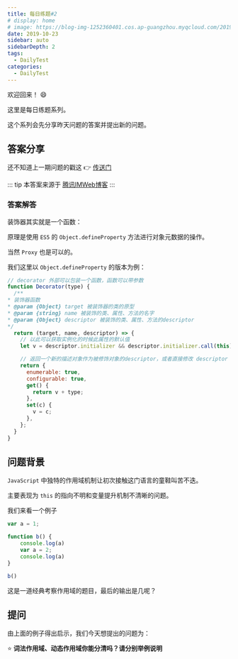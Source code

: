 ```yaml
---
title: 每日练题#2
# display: home
# image: https://blog-img-1252360401.cos.ap-guangzhou.myqcloud.com/20190817-bg.jpg
date: 2019-10-23
sidebar: auto
sidebarDepth: 2
tags: 
  - DailyTest
categories:
  - DailyTest
---
```


欢迎回来！ :smile:

这里是每日练题系列。 

这个系列会先分享昨天问题的答案并提出新的问题。

<!-- more -->

## 答案分享

还不知道上一期问题的戳这 :point_right: [传送门](https://linsicong.com/DailyTest/2019-10-22-1.html)

::: tip
本答案来源于 [腾讯IMWeb博客](https://imweb.io/topic/5b1403bbd4c96b9b1b4c4e9e)
:::

### 答案解答

装饰器其实就是一个函数：

原理是使用 `ES5` 的 `Object.defineProperty` 方法进行对象元数据的操作。

当然 `Proxy` 也是可以的。

我们这里以 `Object.defineProperty` 的版本为例：

```javascript
// decorator 外部可以包装一个函数，函数可以带参数
function Decorator(type) {
  /**
* 装饰器函数
* @param {Object} target 被装饰器的类的原型
* @param {string} name 被装饰的类、属性、方法的名字
* @param {Object} descriptor 被装饰的类、属性、方法的descriptor
*/
  return (target, name, descriptor) => {
    // 以此可以获取实例化的时候此属性的默认值
    let v = descriptor.initializer && descriptor.initializer.call(this);

    // 返回一个新的描述对象作为被修饰对象的descriptor，或者直接修改 descriptor 也可以
    return {
      enumerable: true,
      configurable: true,
      get() {
        return v + type;
      },
      set(c) {
        v = c;
      },
    };
  }
}
```

## 问题背景

`JavaScript`  中独特的作用域机制让初次接触这门语言的童鞋叫苦不迭。

主要表现为 `this` 的指向不明和变量提升机制不清晰的问题。

我们来看一个例子

```javascript
var a = 1;

function b() {
    console.log(a)
    var a = 2;
    console.log(a)
}

b()
```

这是一道经典考察作用域的题目，最后的输出是几呢？

## 提问

由上面的例子得出启示，我们今天想提出的问题为：

:star: **词法作用域、动态作用域你能分清吗？请分别举例说明**